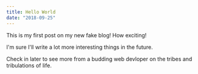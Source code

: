 ```yaml
---
title: Hello World
date: "2018-09-25"
---
```


This is my first post on my new fake blog! How exciting!

I'm sure I'll write a lot more interesting things in the future.

Check in later to see more from a budding web devloper on the tribes and tribulations of life.
